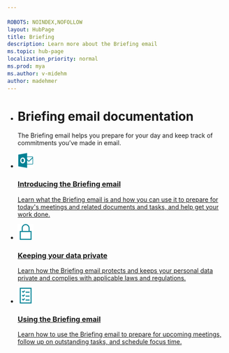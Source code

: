 ```yaml
---

ROBOTS: NOINDEX,NOFOLLOW
layout: HubPage
title: Briefing
description: Learn more about the Briefing email
ms.topic: hub-page
localization_priority: normal 
ms.prod: mya
ms.author: v-midehm
author: madehmer
---
```



<ul class="cardsY panelContent singlePanelContent">
    <li>
        <h1>Briefing email documentation</h1>
            <p>The Briefing email helps you prepare for your day and keep track of commitments you’ve made in email.</p>
    </li>
</ul>

<ul class="cardsM panelContent singlePanelContent cols cols2">
    <li>
        <a href="https://docs.microsoft.com/briefing/be-overview">
        <div class="cardSize">
            <div class="cardPadding">
                <div class="card">
                    <div class="cardImageOuter">
                        <div class="cardImage">
                            <img src="Images/icon-outlook.png" alt="" />
                        </div>
                    </div>
                    <div class="cardText">
                        <h3>Introducing the Briefing email</h3>
                        <p>Learn what the Briefing email is and how you can use it to prepare for today's meetings and related documents and tasks, and help get your work done.</p>
                    </div>
                </div>
            </div>
        </div>
        </a>
    </li>
    <li>
        <a href="https://docs.microsoft.com/briefing/be-privacy">
        <div class="cardSize">
            <div class="cardPadding">
                <div class="card">
                    <div class="cardImageOuter">
                        <div class="cardImage">
                            <img src="Images/icon-privacy.png" alt="" />
                        </div>
                    </div>
                    <div class="cardText">
                        <h3>Keeping your data private</h3>
                        <p>Learn how the Briefing email protects and keeps your personal data private and complies with applicable laws and regulations.</p>
                    </div>
                </div>
            </div>
        </div>
        </a>
<!-- </li>
    <li>
        <a href="https://docs.microsoft.com/briefing/be-admin">
        <div class="cardSize">
            <div class="cardPadding">
                <div class="card">
                    <div class="cardImageOuter">
                        <div class="cardImage">
                            <img src="Images/icon-settings.png" alt="" />
                        </div>
                    </div>
                    <div class="cardText">
                        <h3>Configuring the Briefing email</h3>
                        <p>Learn how to set up the Briefing email for your organization as the admin.</p>
                    </div>
                </div>
            </div>
        </div>
        </a>
    </li>-->
    <li>
        <a href="https://docs.microsoft.com/briefing/be-meetings">
        <div class="cardSize">
            <div class="cardPadding">
                <div class="card">
                    <div class="cardImageOuter">
                        <div class="cardImage">
                            <img src="Images/icon-checklist.png" alt="" />
                        </div>
                    </div>
                    <div class="cardText">
                        <h3>Using the Briefing email</h3>
                        <p>Learn how to use the Briefing email to prepare for upcoming meetings, follow up on outstanding tasks, and schedule focus time.</p>
                    </div>
                </div>
            </div>
        </div>
        </a>
    </li>
</ul>
